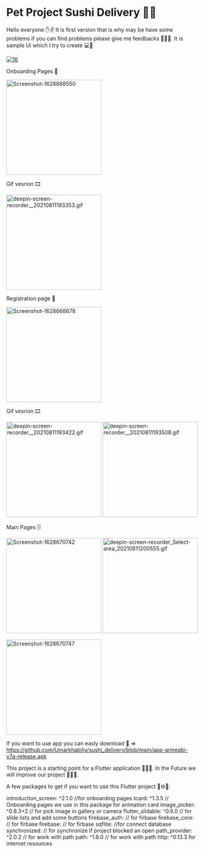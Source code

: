 # Pet Project Sushi Delivery 🍣🥙

Hello everyone ✋✌️ It is first version that is why may be have some problems if you can find problems please give me feedbacks 🙈🙌🏻.
  It is sample Ui which I try to create 💻🌱
  
<a href="https://ibb.co/d7wLRmt"><img src="https://i.ibb.co/8XLdHYb/16.png" alt="16" border="0" ></a>
 
Onboarding Pages 📓
  
<a href="https://ibb.co/3vH2Qv4"><img src="https://i.ibb.co/8bVqtbN/Screenshot-1628668550.png" alt="Screenshot-1628668550" border="0" width="250"></a>
 
Gif vesrion 🎞

<a href="https://gifyu.com/image/y4C8"><img src="https://s6.gifyu.com/images/deepin-screen-recorder__20210811193353.gif" alt="deepin-screen-recorder__20210811193353.gif" border="0" width="250"></a>
  
Registration page 📝
  
  
<a href="https://ibb.co/k8bMgcw"><img src="https://i.ibb.co/d2C70KV/Screenshot-1628668678.png" alt="Screenshot-1628668678" border="0" width="250"></a>
 
Gif vesrion 🎞

<a href="https://gifyu.com/image/y4CW"><img src="https://s6.gifyu.com/images/deepin-screen-recorder__20210811193422.gif" alt="deepin-screen-recorder__20210811193422.gif" border="0" width="250"></a>
<a href="https://gifyu.com/image/y4Cn"><img src="https://s6.gifyu.com/images/deepin-screen-recorder__20210811193508.gif" alt="deepin-screen-recorder__20210811193508.gif" border="0" width="250"></a>
  
 Main Pages 🗄
  
<a href="https://ibb.co/6BgsDLG"><img src="https://i.ibb.co/ySWsg7K/Screenshot-1628670742.png" alt="Screenshot-1628670742" border="0" width="250"></a>
 <a href="https://gifyu.com/image/y4C6"><img src="https://s6.gifyu.com/images/deepin-screen-recorder_Select-area_20210811200555.gif" alt="deepin-screen-recorder_Select-area_20210811200555.gif" border="0" width="250"></a>
  
<a href="https://ibb.co/0MMVzgv"><img src="https://i.ibb.co/J77FSfg/Screenshot-1628670747.png" alt="Screenshot-1628670747" border="0" width="250"></a>

If you want to use app you can easly download 📲 => https://github.com/Umarkhabiliy/sushi_delivery/blob/main/app-armeabi-v7a-release.apk



This project is a starting point for a Flutter application 🧑🏻‍💻. In the Future we will improve our project 👨🏻‍🎓. 



A few packages to get if you want to use this Flutter project 🧰⚙️🔗:

  introduction_screen: ^2.1.0  //for onboarding pages
  tcard: ^1.3.5   // Onboarding pages we use in this package for animation card
  image_picker: ^0.8.3+2   // for pick image in gallery or camera
  flutter_slidable: ^0.6.0   // for slide lists and add some buttons
  firebase_auth:   // for firbase
  firebase_core:   // for firbase
  firebase:    // for firbase
  sqflite:  //for connect database
  synchronized:  // for synchronize if project blocked an open
  path_provider: ^2.0.2  // for work with path
  path: ^1.8.0 // for work with path
  http: ^0.13.3  for internet resources
